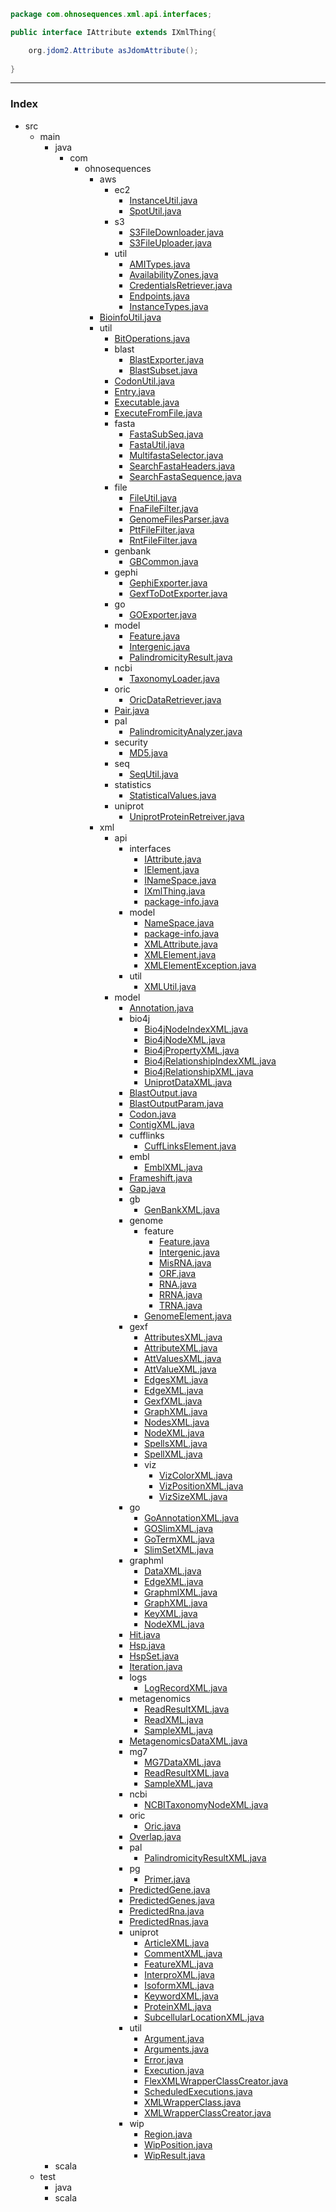 
```java
package com.ohnosequences.xml.api.interfaces;

public interface IAttribute extends IXmlThing{

	org.jdom2.Attribute asJdomAttribute();
	
}

```


------

### Index

+ src
  + main
    + java
      + com
        + ohnosequences
          + aws
            + ec2
              + [InstanceUtil.java][main\java\com\ohnosequences\aws\ec2\InstanceUtil.java]
              + [SpotUtil.java][main\java\com\ohnosequences\aws\ec2\SpotUtil.java]
            + s3
              + [S3FileDownloader.java][main\java\com\ohnosequences\aws\s3\S3FileDownloader.java]
              + [S3FileUploader.java][main\java\com\ohnosequences\aws\s3\S3FileUploader.java]
            + util
              + [AMITypes.java][main\java\com\ohnosequences\aws\util\AMITypes.java]
              + [AvailabilityZones.java][main\java\com\ohnosequences\aws\util\AvailabilityZones.java]
              + [CredentialsRetriever.java][main\java\com\ohnosequences\aws\util\CredentialsRetriever.java]
              + [Endpoints.java][main\java\com\ohnosequences\aws\util\Endpoints.java]
              + [InstanceTypes.java][main\java\com\ohnosequences\aws\util\InstanceTypes.java]
          + [BioinfoUtil.java][main\java\com\ohnosequences\BioinfoUtil.java]
          + util
            + [BitOperations.java][main\java\com\ohnosequences\util\BitOperations.java]
            + blast
              + [BlastExporter.java][main\java\com\ohnosequences\util\blast\BlastExporter.java]
              + [BlastSubset.java][main\java\com\ohnosequences\util\blast\BlastSubset.java]
            + [CodonUtil.java][main\java\com\ohnosequences\util\CodonUtil.java]
            + [Entry.java][main\java\com\ohnosequences\util\Entry.java]
            + [Executable.java][main\java\com\ohnosequences\util\Executable.java]
            + [ExecuteFromFile.java][main\java\com\ohnosequences\util\ExecuteFromFile.java]
            + fasta
              + [FastaSubSeq.java][main\java\com\ohnosequences\util\fasta\FastaSubSeq.java]
              + [FastaUtil.java][main\java\com\ohnosequences\util\fasta\FastaUtil.java]
              + [MultifastaSelector.java][main\java\com\ohnosequences\util\fasta\MultifastaSelector.java]
              + [SearchFastaHeaders.java][main\java\com\ohnosequences\util\fasta\SearchFastaHeaders.java]
              + [SearchFastaSequence.java][main\java\com\ohnosequences\util\fasta\SearchFastaSequence.java]
            + file
              + [FileUtil.java][main\java\com\ohnosequences\util\file\FileUtil.java]
              + [FnaFileFilter.java][main\java\com\ohnosequences\util\file\FnaFileFilter.java]
              + [GenomeFilesParser.java][main\java\com\ohnosequences\util\file\GenomeFilesParser.java]
              + [PttFileFilter.java][main\java\com\ohnosequences\util\file\PttFileFilter.java]
              + [RntFileFilter.java][main\java\com\ohnosequences\util\file\RntFileFilter.java]
            + genbank
              + [GBCommon.java][main\java\com\ohnosequences\util\genbank\GBCommon.java]
            + gephi
              + [GephiExporter.java][main\java\com\ohnosequences\util\gephi\GephiExporter.java]
              + [GexfToDotExporter.java][main\java\com\ohnosequences\util\gephi\GexfToDotExporter.java]
            + go
              + [GOExporter.java][main\java\com\ohnosequences\util\go\GOExporter.java]
            + model
              + [Feature.java][main\java\com\ohnosequences\util\model\Feature.java]
              + [Intergenic.java][main\java\com\ohnosequences\util\model\Intergenic.java]
              + [PalindromicityResult.java][main\java\com\ohnosequences\util\model\PalindromicityResult.java]
            + ncbi
              + [TaxonomyLoader.java][main\java\com\ohnosequences\util\ncbi\TaxonomyLoader.java]
            + oric
              + [OricDataRetriever.java][main\java\com\ohnosequences\util\oric\OricDataRetriever.java]
            + [Pair.java][main\java\com\ohnosequences\util\Pair.java]
            + pal
              + [PalindromicityAnalyzer.java][main\java\com\ohnosequences\util\pal\PalindromicityAnalyzer.java]
            + security
              + [MD5.java][main\java\com\ohnosequences\util\security\MD5.java]
            + seq
              + [SeqUtil.java][main\java\com\ohnosequences\util\seq\SeqUtil.java]
            + statistics
              + [StatisticalValues.java][main\java\com\ohnosequences\util\statistics\StatisticalValues.java]
            + uniprot
              + [UniprotProteinRetreiver.java][main\java\com\ohnosequences\util\uniprot\UniprotProteinRetreiver.java]
          + xml
            + api
              + interfaces
                + [IAttribute.java][main\java\com\ohnosequences\xml\api\interfaces\IAttribute.java]
                + [IElement.java][main\java\com\ohnosequences\xml\api\interfaces\IElement.java]
                + [INameSpace.java][main\java\com\ohnosequences\xml\api\interfaces\INameSpace.java]
                + [IXmlThing.java][main\java\com\ohnosequences\xml\api\interfaces\IXmlThing.java]
                + [package-info.java][main\java\com\ohnosequences\xml\api\interfaces\package-info.java]
              + model
                + [NameSpace.java][main\java\com\ohnosequences\xml\api\model\NameSpace.java]
                + [package-info.java][main\java\com\ohnosequences\xml\api\model\package-info.java]
                + [XMLAttribute.java][main\java\com\ohnosequences\xml\api\model\XMLAttribute.java]
                + [XMLElement.java][main\java\com\ohnosequences\xml\api\model\XMLElement.java]
                + [XMLElementException.java][main\java\com\ohnosequences\xml\api\model\XMLElementException.java]
              + util
                + [XMLUtil.java][main\java\com\ohnosequences\xml\api\util\XMLUtil.java]
            + model
              + [Annotation.java][main\java\com\ohnosequences\xml\model\Annotation.java]
              + bio4j
                + [Bio4jNodeIndexXML.java][main\java\com\ohnosequences\xml\model\bio4j\Bio4jNodeIndexXML.java]
                + [Bio4jNodeXML.java][main\java\com\ohnosequences\xml\model\bio4j\Bio4jNodeXML.java]
                + [Bio4jPropertyXML.java][main\java\com\ohnosequences\xml\model\bio4j\Bio4jPropertyXML.java]
                + [Bio4jRelationshipIndexXML.java][main\java\com\ohnosequences\xml\model\bio4j\Bio4jRelationshipIndexXML.java]
                + [Bio4jRelationshipXML.java][main\java\com\ohnosequences\xml\model\bio4j\Bio4jRelationshipXML.java]
                + [UniprotDataXML.java][main\java\com\ohnosequences\xml\model\bio4j\UniprotDataXML.java]
              + [BlastOutput.java][main\java\com\ohnosequences\xml\model\BlastOutput.java]
              + [BlastOutputParam.java][main\java\com\ohnosequences\xml\model\BlastOutputParam.java]
              + [Codon.java][main\java\com\ohnosequences\xml\model\Codon.java]
              + [ContigXML.java][main\java\com\ohnosequences\xml\model\ContigXML.java]
              + cufflinks
                + [CuffLinksElement.java][main\java\com\ohnosequences\xml\model\cufflinks\CuffLinksElement.java]
              + embl
                + [EmblXML.java][main\java\com\ohnosequences\xml\model\embl\EmblXML.java]
              + [Frameshift.java][main\java\com\ohnosequences\xml\model\Frameshift.java]
              + [Gap.java][main\java\com\ohnosequences\xml\model\Gap.java]
              + gb
                + [GenBankXML.java][main\java\com\ohnosequences\xml\model\gb\GenBankXML.java]
              + genome
                + feature
                  + [Feature.java][main\java\com\ohnosequences\xml\model\genome\feature\Feature.java]
                  + [Intergenic.java][main\java\com\ohnosequences\xml\model\genome\feature\Intergenic.java]
                  + [MisRNA.java][main\java\com\ohnosequences\xml\model\genome\feature\MisRNA.java]
                  + [ORF.java][main\java\com\ohnosequences\xml\model\genome\feature\ORF.java]
                  + [RNA.java][main\java\com\ohnosequences\xml\model\genome\feature\RNA.java]
                  + [RRNA.java][main\java\com\ohnosequences\xml\model\genome\feature\RRNA.java]
                  + [TRNA.java][main\java\com\ohnosequences\xml\model\genome\feature\TRNA.java]
                + [GenomeElement.java][main\java\com\ohnosequences\xml\model\genome\GenomeElement.java]
              + gexf
                + [AttributesXML.java][main\java\com\ohnosequences\xml\model\gexf\AttributesXML.java]
                + [AttributeXML.java][main\java\com\ohnosequences\xml\model\gexf\AttributeXML.java]
                + [AttValuesXML.java][main\java\com\ohnosequences\xml\model\gexf\AttValuesXML.java]
                + [AttValueXML.java][main\java\com\ohnosequences\xml\model\gexf\AttValueXML.java]
                + [EdgesXML.java][main\java\com\ohnosequences\xml\model\gexf\EdgesXML.java]
                + [EdgeXML.java][main\java\com\ohnosequences\xml\model\gexf\EdgeXML.java]
                + [GexfXML.java][main\java\com\ohnosequences\xml\model\gexf\GexfXML.java]
                + [GraphXML.java][main\java\com\ohnosequences\xml\model\gexf\GraphXML.java]
                + [NodesXML.java][main\java\com\ohnosequences\xml\model\gexf\NodesXML.java]
                + [NodeXML.java][main\java\com\ohnosequences\xml\model\gexf\NodeXML.java]
                + [SpellsXML.java][main\java\com\ohnosequences\xml\model\gexf\SpellsXML.java]
                + [SpellXML.java][main\java\com\ohnosequences\xml\model\gexf\SpellXML.java]
                + viz
                  + [VizColorXML.java][main\java\com\ohnosequences\xml\model\gexf\viz\VizColorXML.java]
                  + [VizPositionXML.java][main\java\com\ohnosequences\xml\model\gexf\viz\VizPositionXML.java]
                  + [VizSizeXML.java][main\java\com\ohnosequences\xml\model\gexf\viz\VizSizeXML.java]
              + go
                + [GoAnnotationXML.java][main\java\com\ohnosequences\xml\model\go\GoAnnotationXML.java]
                + [GOSlimXML.java][main\java\com\ohnosequences\xml\model\go\GOSlimXML.java]
                + [GoTermXML.java][main\java\com\ohnosequences\xml\model\go\GoTermXML.java]
                + [SlimSetXML.java][main\java\com\ohnosequences\xml\model\go\SlimSetXML.java]
              + graphml
                + [DataXML.java][main\java\com\ohnosequences\xml\model\graphml\DataXML.java]
                + [EdgeXML.java][main\java\com\ohnosequences\xml\model\graphml\EdgeXML.java]
                + [GraphmlXML.java][main\java\com\ohnosequences\xml\model\graphml\GraphmlXML.java]
                + [GraphXML.java][main\java\com\ohnosequences\xml\model\graphml\GraphXML.java]
                + [KeyXML.java][main\java\com\ohnosequences\xml\model\graphml\KeyXML.java]
                + [NodeXML.java][main\java\com\ohnosequences\xml\model\graphml\NodeXML.java]
              + [Hit.java][main\java\com\ohnosequences\xml\model\Hit.java]
              + [Hsp.java][main\java\com\ohnosequences\xml\model\Hsp.java]
              + [HspSet.java][main\java\com\ohnosequences\xml\model\HspSet.java]
              + [Iteration.java][main\java\com\ohnosequences\xml\model\Iteration.java]
              + logs
                + [LogRecordXML.java][main\java\com\ohnosequences\xml\model\logs\LogRecordXML.java]
              + metagenomics
                + [ReadResultXML.java][main\java\com\ohnosequences\xml\model\metagenomics\ReadResultXML.java]
                + [ReadXML.java][main\java\com\ohnosequences\xml\model\metagenomics\ReadXML.java]
                + [SampleXML.java][main\java\com\ohnosequences\xml\model\metagenomics\SampleXML.java]
              + [MetagenomicsDataXML.java][main\java\com\ohnosequences\xml\model\MetagenomicsDataXML.java]
              + mg7
                + [MG7DataXML.java][main\java\com\ohnosequences\xml\model\mg7\MG7DataXML.java]
                + [ReadResultXML.java][main\java\com\ohnosequences\xml\model\mg7\ReadResultXML.java]
                + [SampleXML.java][main\java\com\ohnosequences\xml\model\mg7\SampleXML.java]
              + ncbi
                + [NCBITaxonomyNodeXML.java][main\java\com\ohnosequences\xml\model\ncbi\NCBITaxonomyNodeXML.java]
              + oric
                + [Oric.java][main\java\com\ohnosequences\xml\model\oric\Oric.java]
              + [Overlap.java][main\java\com\ohnosequences\xml\model\Overlap.java]
              + pal
                + [PalindromicityResultXML.java][main\java\com\ohnosequences\xml\model\pal\PalindromicityResultXML.java]
              + pg
                + [Primer.java][main\java\com\ohnosequences\xml\model\pg\Primer.java]
              + [PredictedGene.java][main\java\com\ohnosequences\xml\model\PredictedGene.java]
              + [PredictedGenes.java][main\java\com\ohnosequences\xml\model\PredictedGenes.java]
              + [PredictedRna.java][main\java\com\ohnosequences\xml\model\PredictedRna.java]
              + [PredictedRnas.java][main\java\com\ohnosequences\xml\model\PredictedRnas.java]
              + uniprot
                + [ArticleXML.java][main\java\com\ohnosequences\xml\model\uniprot\ArticleXML.java]
                + [CommentXML.java][main\java\com\ohnosequences\xml\model\uniprot\CommentXML.java]
                + [FeatureXML.java][main\java\com\ohnosequences\xml\model\uniprot\FeatureXML.java]
                + [InterproXML.java][main\java\com\ohnosequences\xml\model\uniprot\InterproXML.java]
                + [IsoformXML.java][main\java\com\ohnosequences\xml\model\uniprot\IsoformXML.java]
                + [KeywordXML.java][main\java\com\ohnosequences\xml\model\uniprot\KeywordXML.java]
                + [ProteinXML.java][main\java\com\ohnosequences\xml\model\uniprot\ProteinXML.java]
                + [SubcellularLocationXML.java][main\java\com\ohnosequences\xml\model\uniprot\SubcellularLocationXML.java]
              + util
                + [Argument.java][main\java\com\ohnosequences\xml\model\util\Argument.java]
                + [Arguments.java][main\java\com\ohnosequences\xml\model\util\Arguments.java]
                + [Error.java][main\java\com\ohnosequences\xml\model\util\Error.java]
                + [Execution.java][main\java\com\ohnosequences\xml\model\util\Execution.java]
                + [FlexXMLWrapperClassCreator.java][main\java\com\ohnosequences\xml\model\util\FlexXMLWrapperClassCreator.java]
                + [ScheduledExecutions.java][main\java\com\ohnosequences\xml\model\util\ScheduledExecutions.java]
                + [XMLWrapperClass.java][main\java\com\ohnosequences\xml\model\util\XMLWrapperClass.java]
                + [XMLWrapperClassCreator.java][main\java\com\ohnosequences\xml\model\util\XMLWrapperClassCreator.java]
              + wip
                + [Region.java][main\java\com\ohnosequences\xml\model\wip\Region.java]
                + [WipPosition.java][main\java\com\ohnosequences\xml\model\wip\WipPosition.java]
                + [WipResult.java][main\java\com\ohnosequences\xml\model\wip\WipResult.java]
    + scala
  + test
    + java
    + scala

[main\java\com\ohnosequences\aws\ec2\InstanceUtil.java]: ..\..\..\aws\ec2\InstanceUtil.java.md
[main\java\com\ohnosequences\aws\ec2\SpotUtil.java]: ..\..\..\aws\ec2\SpotUtil.java.md
[main\java\com\ohnosequences\aws\s3\S3FileDownloader.java]: ..\..\..\aws\s3\S3FileDownloader.java.md
[main\java\com\ohnosequences\aws\s3\S3FileUploader.java]: ..\..\..\aws\s3\S3FileUploader.java.md
[main\java\com\ohnosequences\aws\util\AMITypes.java]: ..\..\..\aws\util\AMITypes.java.md
[main\java\com\ohnosequences\aws\util\AvailabilityZones.java]: ..\..\..\aws\util\AvailabilityZones.java.md
[main\java\com\ohnosequences\aws\util\CredentialsRetriever.java]: ..\..\..\aws\util\CredentialsRetriever.java.md
[main\java\com\ohnosequences\aws\util\Endpoints.java]: ..\..\..\aws\util\Endpoints.java.md
[main\java\com\ohnosequences\aws\util\InstanceTypes.java]: ..\..\..\aws\util\InstanceTypes.java.md
[main\java\com\ohnosequences\BioinfoUtil.java]: ..\..\..\BioinfoUtil.java.md
[main\java\com\ohnosequences\util\BitOperations.java]: ..\..\..\util\BitOperations.java.md
[main\java\com\ohnosequences\util\blast\BlastExporter.java]: ..\..\..\util\blast\BlastExporter.java.md
[main\java\com\ohnosequences\util\blast\BlastSubset.java]: ..\..\..\util\blast\BlastSubset.java.md
[main\java\com\ohnosequences\util\CodonUtil.java]: ..\..\..\util\CodonUtil.java.md
[main\java\com\ohnosequences\util\Entry.java]: ..\..\..\util\Entry.java.md
[main\java\com\ohnosequences\util\Executable.java]: ..\..\..\util\Executable.java.md
[main\java\com\ohnosequences\util\ExecuteFromFile.java]: ..\..\..\util\ExecuteFromFile.java.md
[main\java\com\ohnosequences\util\fasta\FastaSubSeq.java]: ..\..\..\util\fasta\FastaSubSeq.java.md
[main\java\com\ohnosequences\util\fasta\FastaUtil.java]: ..\..\..\util\fasta\FastaUtil.java.md
[main\java\com\ohnosequences\util\fasta\MultifastaSelector.java]: ..\..\..\util\fasta\MultifastaSelector.java.md
[main\java\com\ohnosequences\util\fasta\SearchFastaHeaders.java]: ..\..\..\util\fasta\SearchFastaHeaders.java.md
[main\java\com\ohnosequences\util\fasta\SearchFastaSequence.java]: ..\..\..\util\fasta\SearchFastaSequence.java.md
[main\java\com\ohnosequences\util\file\FileUtil.java]: ..\..\..\util\file\FileUtil.java.md
[main\java\com\ohnosequences\util\file\FnaFileFilter.java]: ..\..\..\util\file\FnaFileFilter.java.md
[main\java\com\ohnosequences\util\file\GenomeFilesParser.java]: ..\..\..\util\file\GenomeFilesParser.java.md
[main\java\com\ohnosequences\util\file\PttFileFilter.java]: ..\..\..\util\file\PttFileFilter.java.md
[main\java\com\ohnosequences\util\file\RntFileFilter.java]: ..\..\..\util\file\RntFileFilter.java.md
[main\java\com\ohnosequences\util\genbank\GBCommon.java]: ..\..\..\util\genbank\GBCommon.java.md
[main\java\com\ohnosequences\util\gephi\GephiExporter.java]: ..\..\..\util\gephi\GephiExporter.java.md
[main\java\com\ohnosequences\util\gephi\GexfToDotExporter.java]: ..\..\..\util\gephi\GexfToDotExporter.java.md
[main\java\com\ohnosequences\util\go\GOExporter.java]: ..\..\..\util\go\GOExporter.java.md
[main\java\com\ohnosequences\util\model\Feature.java]: ..\..\..\util\model\Feature.java.md
[main\java\com\ohnosequences\util\model\Intergenic.java]: ..\..\..\util\model\Intergenic.java.md
[main\java\com\ohnosequences\util\model\PalindromicityResult.java]: ..\..\..\util\model\PalindromicityResult.java.md
[main\java\com\ohnosequences\util\ncbi\TaxonomyLoader.java]: ..\..\..\util\ncbi\TaxonomyLoader.java.md
[main\java\com\ohnosequences\util\oric\OricDataRetriever.java]: ..\..\..\util\oric\OricDataRetriever.java.md
[main\java\com\ohnosequences\util\Pair.java]: ..\..\..\util\Pair.java.md
[main\java\com\ohnosequences\util\pal\PalindromicityAnalyzer.java]: ..\..\..\util\pal\PalindromicityAnalyzer.java.md
[main\java\com\ohnosequences\util\security\MD5.java]: ..\..\..\util\security\MD5.java.md
[main\java\com\ohnosequences\util\seq\SeqUtil.java]: ..\..\..\util\seq\SeqUtil.java.md
[main\java\com\ohnosequences\util\statistics\StatisticalValues.java]: ..\..\..\util\statistics\StatisticalValues.java.md
[main\java\com\ohnosequences\util\uniprot\UniprotProteinRetreiver.java]: ..\..\..\util\uniprot\UniprotProteinRetreiver.java.md
[main\java\com\ohnosequences\xml\api\interfaces\IAttribute.java]: IAttribute.java.md
[main\java\com\ohnosequences\xml\api\interfaces\IElement.java]: IElement.java.md
[main\java\com\ohnosequences\xml\api\interfaces\INameSpace.java]: INameSpace.java.md
[main\java\com\ohnosequences\xml\api\interfaces\IXmlThing.java]: IXmlThing.java.md
[main\java\com\ohnosequences\xml\api\interfaces\package-info.java]: package-info.java.md
[main\java\com\ohnosequences\xml\api\model\NameSpace.java]: ..\model\NameSpace.java.md
[main\java\com\ohnosequences\xml\api\model\package-info.java]: ..\model\package-info.java.md
[main\java\com\ohnosequences\xml\api\model\XMLAttribute.java]: ..\model\XMLAttribute.java.md
[main\java\com\ohnosequences\xml\api\model\XMLElement.java]: ..\model\XMLElement.java.md
[main\java\com\ohnosequences\xml\api\model\XMLElementException.java]: ..\model\XMLElementException.java.md
[main\java\com\ohnosequences\xml\api\util\XMLUtil.java]: ..\util\XMLUtil.java.md
[main\java\com\ohnosequences\xml\model\Annotation.java]: ..\..\model\Annotation.java.md
[main\java\com\ohnosequences\xml\model\bio4j\Bio4jNodeIndexXML.java]: ..\..\model\bio4j\Bio4jNodeIndexXML.java.md
[main\java\com\ohnosequences\xml\model\bio4j\Bio4jNodeXML.java]: ..\..\model\bio4j\Bio4jNodeXML.java.md
[main\java\com\ohnosequences\xml\model\bio4j\Bio4jPropertyXML.java]: ..\..\model\bio4j\Bio4jPropertyXML.java.md
[main\java\com\ohnosequences\xml\model\bio4j\Bio4jRelationshipIndexXML.java]: ..\..\model\bio4j\Bio4jRelationshipIndexXML.java.md
[main\java\com\ohnosequences\xml\model\bio4j\Bio4jRelationshipXML.java]: ..\..\model\bio4j\Bio4jRelationshipXML.java.md
[main\java\com\ohnosequences\xml\model\bio4j\UniprotDataXML.java]: ..\..\model\bio4j\UniprotDataXML.java.md
[main\java\com\ohnosequences\xml\model\BlastOutput.java]: ..\..\model\BlastOutput.java.md
[main\java\com\ohnosequences\xml\model\BlastOutputParam.java]: ..\..\model\BlastOutputParam.java.md
[main\java\com\ohnosequences\xml\model\Codon.java]: ..\..\model\Codon.java.md
[main\java\com\ohnosequences\xml\model\ContigXML.java]: ..\..\model\ContigXML.java.md
[main\java\com\ohnosequences\xml\model\cufflinks\CuffLinksElement.java]: ..\..\model\cufflinks\CuffLinksElement.java.md
[main\java\com\ohnosequences\xml\model\embl\EmblXML.java]: ..\..\model\embl\EmblXML.java.md
[main\java\com\ohnosequences\xml\model\Frameshift.java]: ..\..\model\Frameshift.java.md
[main\java\com\ohnosequences\xml\model\Gap.java]: ..\..\model\Gap.java.md
[main\java\com\ohnosequences\xml\model\gb\GenBankXML.java]: ..\..\model\gb\GenBankXML.java.md
[main\java\com\ohnosequences\xml\model\genome\feature\Feature.java]: ..\..\model\genome\feature\Feature.java.md
[main\java\com\ohnosequences\xml\model\genome\feature\Intergenic.java]: ..\..\model\genome\feature\Intergenic.java.md
[main\java\com\ohnosequences\xml\model\genome\feature\MisRNA.java]: ..\..\model\genome\feature\MisRNA.java.md
[main\java\com\ohnosequences\xml\model\genome\feature\ORF.java]: ..\..\model\genome\feature\ORF.java.md
[main\java\com\ohnosequences\xml\model\genome\feature\RNA.java]: ..\..\model\genome\feature\RNA.java.md
[main\java\com\ohnosequences\xml\model\genome\feature\RRNA.java]: ..\..\model\genome\feature\RRNA.java.md
[main\java\com\ohnosequences\xml\model\genome\feature\TRNA.java]: ..\..\model\genome\feature\TRNA.java.md
[main\java\com\ohnosequences\xml\model\genome\GenomeElement.java]: ..\..\model\genome\GenomeElement.java.md
[main\java\com\ohnosequences\xml\model\gexf\AttributesXML.java]: ..\..\model\gexf\AttributesXML.java.md
[main\java\com\ohnosequences\xml\model\gexf\AttributeXML.java]: ..\..\model\gexf\AttributeXML.java.md
[main\java\com\ohnosequences\xml\model\gexf\AttValuesXML.java]: ..\..\model\gexf\AttValuesXML.java.md
[main\java\com\ohnosequences\xml\model\gexf\AttValueXML.java]: ..\..\model\gexf\AttValueXML.java.md
[main\java\com\ohnosequences\xml\model\gexf\EdgesXML.java]: ..\..\model\gexf\EdgesXML.java.md
[main\java\com\ohnosequences\xml\model\gexf\EdgeXML.java]: ..\..\model\gexf\EdgeXML.java.md
[main\java\com\ohnosequences\xml\model\gexf\GexfXML.java]: ..\..\model\gexf\GexfXML.java.md
[main\java\com\ohnosequences\xml\model\gexf\GraphXML.java]: ..\..\model\gexf\GraphXML.java.md
[main\java\com\ohnosequences\xml\model\gexf\NodesXML.java]: ..\..\model\gexf\NodesXML.java.md
[main\java\com\ohnosequences\xml\model\gexf\NodeXML.java]: ..\..\model\gexf\NodeXML.java.md
[main\java\com\ohnosequences\xml\model\gexf\SpellsXML.java]: ..\..\model\gexf\SpellsXML.java.md
[main\java\com\ohnosequences\xml\model\gexf\SpellXML.java]: ..\..\model\gexf\SpellXML.java.md
[main\java\com\ohnosequences\xml\model\gexf\viz\VizColorXML.java]: ..\..\model\gexf\viz\VizColorXML.java.md
[main\java\com\ohnosequences\xml\model\gexf\viz\VizPositionXML.java]: ..\..\model\gexf\viz\VizPositionXML.java.md
[main\java\com\ohnosequences\xml\model\gexf\viz\VizSizeXML.java]: ..\..\model\gexf\viz\VizSizeXML.java.md
[main\java\com\ohnosequences\xml\model\go\GoAnnotationXML.java]: ..\..\model\go\GoAnnotationXML.java.md
[main\java\com\ohnosequences\xml\model\go\GOSlimXML.java]: ..\..\model\go\GOSlimXML.java.md
[main\java\com\ohnosequences\xml\model\go\GoTermXML.java]: ..\..\model\go\GoTermXML.java.md
[main\java\com\ohnosequences\xml\model\go\SlimSetXML.java]: ..\..\model\go\SlimSetXML.java.md
[main\java\com\ohnosequences\xml\model\graphml\DataXML.java]: ..\..\model\graphml\DataXML.java.md
[main\java\com\ohnosequences\xml\model\graphml\EdgeXML.java]: ..\..\model\graphml\EdgeXML.java.md
[main\java\com\ohnosequences\xml\model\graphml\GraphmlXML.java]: ..\..\model\graphml\GraphmlXML.java.md
[main\java\com\ohnosequences\xml\model\graphml\GraphXML.java]: ..\..\model\graphml\GraphXML.java.md
[main\java\com\ohnosequences\xml\model\graphml\KeyXML.java]: ..\..\model\graphml\KeyXML.java.md
[main\java\com\ohnosequences\xml\model\graphml\NodeXML.java]: ..\..\model\graphml\NodeXML.java.md
[main\java\com\ohnosequences\xml\model\Hit.java]: ..\..\model\Hit.java.md
[main\java\com\ohnosequences\xml\model\Hsp.java]: ..\..\model\Hsp.java.md
[main\java\com\ohnosequences\xml\model\HspSet.java]: ..\..\model\HspSet.java.md
[main\java\com\ohnosequences\xml\model\Iteration.java]: ..\..\model\Iteration.java.md
[main\java\com\ohnosequences\xml\model\logs\LogRecordXML.java]: ..\..\model\logs\LogRecordXML.java.md
[main\java\com\ohnosequences\xml\model\metagenomics\ReadResultXML.java]: ..\..\model\metagenomics\ReadResultXML.java.md
[main\java\com\ohnosequences\xml\model\metagenomics\ReadXML.java]: ..\..\model\metagenomics\ReadXML.java.md
[main\java\com\ohnosequences\xml\model\metagenomics\SampleXML.java]: ..\..\model\metagenomics\SampleXML.java.md
[main\java\com\ohnosequences\xml\model\MetagenomicsDataXML.java]: ..\..\model\MetagenomicsDataXML.java.md
[main\java\com\ohnosequences\xml\model\mg7\MG7DataXML.java]: ..\..\model\mg7\MG7DataXML.java.md
[main\java\com\ohnosequences\xml\model\mg7\ReadResultXML.java]: ..\..\model\mg7\ReadResultXML.java.md
[main\java\com\ohnosequences\xml\model\mg7\SampleXML.java]: ..\..\model\mg7\SampleXML.java.md
[main\java\com\ohnosequences\xml\model\ncbi\NCBITaxonomyNodeXML.java]: ..\..\model\ncbi\NCBITaxonomyNodeXML.java.md
[main\java\com\ohnosequences\xml\model\oric\Oric.java]: ..\..\model\oric\Oric.java.md
[main\java\com\ohnosequences\xml\model\Overlap.java]: ..\..\model\Overlap.java.md
[main\java\com\ohnosequences\xml\model\pal\PalindromicityResultXML.java]: ..\..\model\pal\PalindromicityResultXML.java.md
[main\java\com\ohnosequences\xml\model\pg\Primer.java]: ..\..\model\pg\Primer.java.md
[main\java\com\ohnosequences\xml\model\PredictedGene.java]: ..\..\model\PredictedGene.java.md
[main\java\com\ohnosequences\xml\model\PredictedGenes.java]: ..\..\model\PredictedGenes.java.md
[main\java\com\ohnosequences\xml\model\PredictedRna.java]: ..\..\model\PredictedRna.java.md
[main\java\com\ohnosequences\xml\model\PredictedRnas.java]: ..\..\model\PredictedRnas.java.md
[main\java\com\ohnosequences\xml\model\uniprot\ArticleXML.java]: ..\..\model\uniprot\ArticleXML.java.md
[main\java\com\ohnosequences\xml\model\uniprot\CommentXML.java]: ..\..\model\uniprot\CommentXML.java.md
[main\java\com\ohnosequences\xml\model\uniprot\FeatureXML.java]: ..\..\model\uniprot\FeatureXML.java.md
[main\java\com\ohnosequences\xml\model\uniprot\InterproXML.java]: ..\..\model\uniprot\InterproXML.java.md
[main\java\com\ohnosequences\xml\model\uniprot\IsoformXML.java]: ..\..\model\uniprot\IsoformXML.java.md
[main\java\com\ohnosequences\xml\model\uniprot\KeywordXML.java]: ..\..\model\uniprot\KeywordXML.java.md
[main\java\com\ohnosequences\xml\model\uniprot\ProteinXML.java]: ..\..\model\uniprot\ProteinXML.java.md
[main\java\com\ohnosequences\xml\model\uniprot\SubcellularLocationXML.java]: ..\..\model\uniprot\SubcellularLocationXML.java.md
[main\java\com\ohnosequences\xml\model\util\Argument.java]: ..\..\model\util\Argument.java.md
[main\java\com\ohnosequences\xml\model\util\Arguments.java]: ..\..\model\util\Arguments.java.md
[main\java\com\ohnosequences\xml\model\util\Error.java]: ..\..\model\util\Error.java.md
[main\java\com\ohnosequences\xml\model\util\Execution.java]: ..\..\model\util\Execution.java.md
[main\java\com\ohnosequences\xml\model\util\FlexXMLWrapperClassCreator.java]: ..\..\model\util\FlexXMLWrapperClassCreator.java.md
[main\java\com\ohnosequences\xml\model\util\ScheduledExecutions.java]: ..\..\model\util\ScheduledExecutions.java.md
[main\java\com\ohnosequences\xml\model\util\XMLWrapperClass.java]: ..\..\model\util\XMLWrapperClass.java.md
[main\java\com\ohnosequences\xml\model\util\XMLWrapperClassCreator.java]: ..\..\model\util\XMLWrapperClassCreator.java.md
[main\java\com\ohnosequences\xml\model\wip\Region.java]: ..\..\model\wip\Region.java.md
[main\java\com\ohnosequences\xml\model\wip\WipPosition.java]: ..\..\model\wip\WipPosition.java.md
[main\java\com\ohnosequences\xml\model\wip\WipResult.java]: ..\..\model\wip\WipResult.java.md